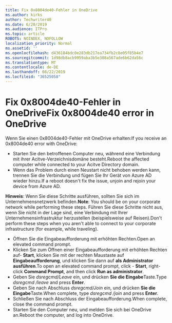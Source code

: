 ```yaml
---
title: Fix 0x8004de40-Fehler in OneDrive
ms.author: kirks
author: Techwriter40
ms.date: 6/20/2019
ms.audience: ITPro
ms.topic: article
ROBOTS: NOINDEX, NOFOLLOW
localization_priority: Normal
ms.assetid: ''
ms.openlocfilehash: d436184bdc0e283db217ea734fb2c8e05f85b4e7
ms.sourcegitcommit: 1d98db8acb9959aba3b5e308a567ade6b62da56c
ms.translationtype: MT
ms.contentlocale: de-DE
ms.lasthandoff: 08/22/2019
ms.locfileid: "36525058"
---
```

# <a name="fix-0x8004de40-error-in-onedrive"></a><span data-ttu-id="4bd57-102">Fix 0x8004de40-Fehler in OneDrive</span><span class="sxs-lookup"><span data-stu-id="4bd57-102">Fix 0x8004de40 error in OneDrive</span></span>

<span data-ttu-id="4bd57-103">Wenn Sie einen 0x8004de40-Fehler mit OneDrive erhalten:</span><span class="sxs-lookup"><span data-stu-id="4bd57-103">If you receive an 0x8004de40 error with OneDrive:</span></span>

- <span data-ttu-id="4bd57-104">Starten Sie den betroffenen Computer neu, während eine Verbindung mit ihrer Acitve-Verzeichnisdomäne besteht.</span><span class="sxs-lookup"><span data-stu-id="4bd57-104">Reboot the affected computer while connected to your Acitve Directory domain.</span></span>
- <span data-ttu-id="4bd57-105">Wenn das Problem durch einen Neustart nicht behoben werden kann, trennen Sie die Verbindung und fügen Sie Ihr Gerät von Azure AD wieder hinzu.</span><span class="sxs-lookup"><span data-stu-id="4bd57-105">If a reboot doesn't fix the issue, unjoin and rejoin your device from Azure AD.</span></span> 

<span data-ttu-id="4bd57-106">**Hinweis**: Wenn Sie diese Schritte ausführen, sollten Sie sich im Unternehmensnetzwerk befinden.</span><span class="sxs-lookup"><span data-stu-id="4bd57-106">**Note**: You should be on your corporate network while performing these steps.</span></span> <span data-ttu-id="4bd57-107">Führen Sie diese Schritte nicht aus, wenn Sie nicht in der Lage sind, eine Verbindung mit Ihrer Unternehmensinfrastruktur herzustellen (beispielsweise auf Reisen).</span><span class="sxs-lookup"><span data-stu-id="4bd57-107">Don't perform these steps when you aren't able to connect to your corporate infrastructure (for example, while traveling).</span></span> 

- <span data-ttu-id="4bd57-108">Öffnen Sie die Eingabeaufforderung mit erhöhten Rechten.</span><span class="sxs-lookup"><span data-stu-id="4bd57-108">Open an elevated command prompt.</span></span> 
- <span data-ttu-id="4bd57-109">Klicken Sie zum Öffnen einer Eingabeaufforderung mit erhöhten Rechten auf- **Start**, klicken Sie mit der rechten Maustaste auf **Eingabeaufforderung**, und klicken Sie dann auf **als Administrator ausführen**.</span><span class="sxs-lookup"><span data-stu-id="4bd57-109">To open an elevated command prompt, click - **Start**, right-click **Command Prompt**, and then click **Run as administrator**.</span></span>
- <span data-ttu-id="4bd57-110">Geben Sie *dsregcmd/Leave* ein, und drücken **Sie die Eingabe**Taste.</span><span class="sxs-lookup"><span data-stu-id="4bd57-110">Type *dsregcmd /leave* and press **Enter**.</span></span>
- <span data-ttu-id="4bd57-111">Geben Sie nach Abschluss *dsregcmd/Join* ein, und drücken **Sie die Eingabe**Taste.</span><span class="sxs-lookup"><span data-stu-id="4bd57-111">When complete, type *dsregcmd /join* and press **Enter**.</span></span>
- <span data-ttu-id="4bd57-112">Schließen Sie nach Abschluss der Eingabeaufforderung.</span><span class="sxs-lookup"><span data-stu-id="4bd57-112">When complete, close the command prompt.</span></span>
- <span data-ttu-id="4bd57-113">Starten Sie den Computer neu, und melden Sie sich bei OneDrive an.</span><span class="sxs-lookup"><span data-stu-id="4bd57-113">Reboot the computer, and log into OneDrive.</span></span>